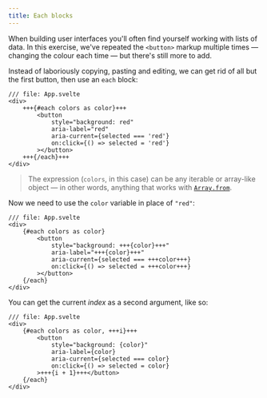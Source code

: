 ```yaml
---
title: Each blocks
---
```


When building user interfaces you'll often find yourself working with lists of data. In this exercise, we've repeated the `<button>` markup multiple times — changing the colour each time — but there's still more to add.

Instead of laboriously copying, pasting and editing, we can get rid of all but the first button, then use an `each` block:

```svelte
/// file: App.svelte
<div>
	+++{#each colors as color}+++
		<button
			style="background: red"
			aria-label="red"
			aria-current={selected === 'red'}
			on:click={() => selected = 'red'}
		></button>
	+++{/each}+++
</div>
```

> The expression (`colors`, in this case) can be any iterable or array-like object — in other words, anything that works with [`Array.from`](https://developer.mozilla.org/en-US/docs/Web/JavaScript/Reference/Global_Objects/Array/from).

Now we need to use the `color` variable in place of `"red"`:

```svelte
/// file: App.svelte
<div>
	{#each colors as color}
		<button
			style="background: +++{color}+++"
			aria-label="+++{color}+++"
			aria-current={selected === +++color+++}
			on:click={() => selected = +++color+++}
		></button>
	{/each}
</div>
```

You can get the current _index_ as a second argument, like so:

```svelte
/// file: App.svelte
<div>
	{#each colors as color, +++i}+++
		<button
			style="background: {color}"
			aria-label={color}
			aria-current={selected === color}
			on:click={() => selected = color}
		>+++{i + 1}+++</button>
	{/each}
</div>
```
